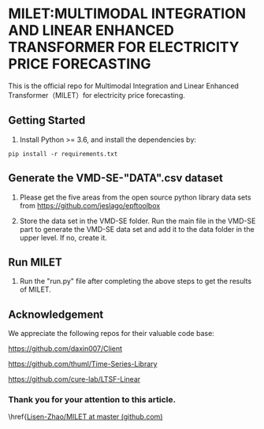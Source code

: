 # MILET:MULTIMODAL INTEGRATION AND LINEAR ENHANCED TRANSFORMER FOR ELECTRICITY PRICE FORECASTING

This is the official repo for Multimodal Integration and Linear Enhanced Transformer（MILET）for electricity price forecasting.

## Getting Started

1. Install Python >= 3.6, and install the dependencies by:

```
pip install -r requirements.txt
```
## Generate the VMD-SE-"DATA".csv dataset

1. Please get the five areas from the open source python library data sets from
   https://github.com/jeslago/epftoolbox
   
2. Store the data set in the VMD-SE folder. Run the main file in the VMD-SE part to generate the VMD-SE data set and add it to the data folder in the upper level. If no, create it.

## Run MILET

1. Run the "run.py" file after completing the above steps to get the results of MILET.

## Acknowledgement

We appreciate the following repos for their valuable code base:

https://github.com/daxin007/Client

https://github.com/thuml/Time-Series-Library

https://github.com/cure-lab/LTSF-Linear

### Thank you for your attention to this article.

\href{[Lisen-Zhao/MILET at master (github.com)](https://github.com/Lisen-Zhao/MILET/tree/master)
